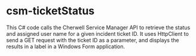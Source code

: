 # csm-ticketStatus
This C# code calls the Cherwell Service Manager API to retrieve the status and assigned user name for a given incident ticket ID. It uses HttpClient to send a GET request with the ticket ID as a parameter, and displays the results in a label in a Windows Form application.

